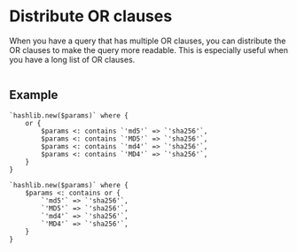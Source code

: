 # Distribute OR clauses

When you have a query that has multiple OR clauses, you can distribute the OR clauses to make the query more readable. This is especially useful when you have a long list of OR clauses.

```grit
```

## Example

```
`hashlib.new($params)` where {
    or {
        $params <: contains `'md5'` => `'sha256'`,
        $params <: contains `'MD5'` => `'sha256'`,
        $params <: contains `'md4'` => `'sha256'`,
        $params <: contains `'MD4'` => `'sha256'`,
    }
}
```
```
`hashlib.new($params)` where {
    $params <: contains or {
        `'md5'` => `'sha256'`,
        `'MD5'` => `'sha256'`,
        `'md4'` => `'sha256'`,
        `'MD4'` => `'sha256'`,
    }
}
```